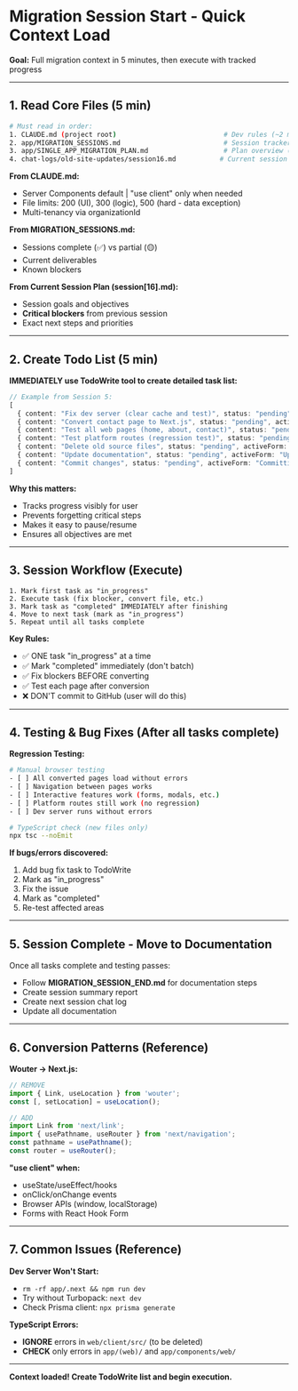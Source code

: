 # Migration Session Start - Quick Context Load

**Goal:** Full migration context in 5 minutes, then execute with tracked progress

---

## 1. Read Core Files (5 min)

```bash
# Must read in order:
1. CLAUDE.md (project root)                           # Dev rules (~2 min)
2. app/MIGRATION_SESSIONS.md                          # Session tracker (~2 min)
3. app/SINGLE_APP_MIGRATION_PLAN.md                   # Plan overview (~2 min)
4. chat-logs/old-site-updates/session16.md           # Current session plan (~1 min)
```

**From CLAUDE.md:**
- Server Components default | "use client" only when needed
- File limits: 200 (UI), 300 (logic), 500 (hard - data exception)
- Multi-tenancy via organizationId

**From MIGRATION_SESSIONS.md:**
- Sessions complete (✅) vs partial (🟡)
- Current deliverables
- Known blockers

**From Current Session Plan (session[16].md):**
- Session goals and objectives
- **Critical blockers** from previous session
- Exact next steps and priorities

---

## 2. Create Todo List (5 min)

**IMMEDIATELY use TodoWrite tool to create detailed task list:**

```typescript
// Example from Session 5:
[
  { content: "Fix dev server (clear cache and test)", status: "pending", activeForm: "Fixing dev server" },
  { content: "Convert contact page to Next.js", status: "pending", activeForm: "Converting contact page" },
  { content: "Test all web pages (home, about, contact)", status: "pending", activeForm: "Testing all web pages" },
  { content: "Test platform routes (regression test)", status: "pending", activeForm: "Testing platform routes" },
  { content: "Delete old source files", status: "pending", activeForm: "Deleting old source files" },
  { content: "Update documentation", status: "pending", activeForm: "Updating documentation" },
  { content: "Commit changes", status: "pending", activeForm: "Committing changes" }
]
```

**Why this matters:**
- Tracks progress visibly for user
- Prevents forgetting critical steps
- Makes it easy to pause/resume
- Ensures all objectives are met

---

## 3. Session Workflow (Execute)

```
1. Mark first task as "in_progress"
2. Execute task (fix blocker, convert file, etc.)
3. Mark task as "completed" IMMEDIATELY after finishing
4. Move to next task (mark as "in_progress")
5. Repeat until all tasks complete
```

**Key Rules:**
- ✅ ONE task "in_progress" at a time
- ✅ Mark "completed" immediately (don't batch)
- ✅ Fix blockers BEFORE converting
- ✅ Test each page after conversion
- ❌ DON'T commit to GitHub (user will do this)

---

## 4. Testing & Bug Fixes (After all tasks complete)

**Regression Testing:**
```bash
# Manual browser testing
- [ ] All converted pages load without errors
- [ ] Navigation between pages works
- [ ] Interactive features work (forms, modals, etc.)
- [ ] Platform routes still work (no regression)
- [ ] Dev server runs without errors

# TypeScript check (new files only)
npx tsc --noEmit
```

**If bugs/errors discovered:**
1. Add bug fix task to TodoWrite
2. Mark as "in_progress"
3. Fix the issue
4. Mark as "completed"
5. Re-test affected areas

---

## 5. Session Complete - Move to Documentation

Once all tasks complete and testing passes:
- Follow **MIGRATION_SESSION_END.md** for documentation steps
- Create session summary report
- Create next session chat log
- Update all documentation

---

## 6. Conversion Patterns (Reference)

**Wouter → Next.js:**
```typescript
// REMOVE
import { Link, useLocation } from 'wouter';
const [, setLocation] = useLocation();

// ADD
import Link from 'next/link';
import { usePathname, useRouter } from 'next/navigation';
const pathname = usePathname();
const router = useRouter();
```

**"use client" when:**
- useState/useEffect/hooks
- onClick/onChange events
- Browser APIs (window, localStorage)
- Forms with React Hook Form

---

## 7. Common Issues (Reference)

**Dev Server Won't Start:**
- `rm -rf app/.next && npm run dev`
- Try without Turbopack: `next dev`
- Check Prisma client: `npx prisma generate`

**TypeScript Errors:**
- **IGNORE** errors in `web/client/src/` (to be deleted)
- **CHECK** only errors in `app/(web)/` and `app/components/web/`

---

**Context loaded! Create TodoWrite list and begin execution.**